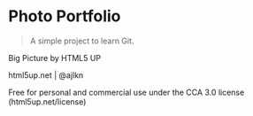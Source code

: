 # Photo Portfolio

> A simple project to learn Git.

Big Picture by HTML5 UP

html5up.net | @ajlkn

Free for personal and commercial use under the CCA 3.0 license (html5up.net/license)


